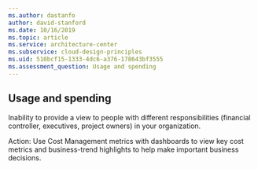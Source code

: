 ```yaml
---
ms.author: dastanfo
author: david-stanford
ms.date: 10/16/2019
ms.topic: article
ms.service: architecture-center
ms.subservice: cloud-design-principles
ms.uid: 510bcf15-1333-4dc6-a376-178643bf3555
ms.assessment_question: Usage and spending
---
```

## Usage and spending

Inability to provide a view to people with different responsibilities (financial controller, executives, project owners) in your organization.

Action:
Use Cost Management metrics with dashboards to view key cost metrics and business-trend highlights to help make important business decisions.
